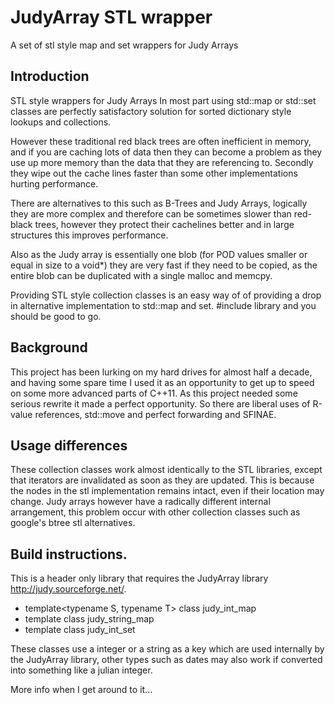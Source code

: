 # JudyArray STL wrapper
A set of stl style map and set wrappers for Judy Arrays

## Introduction
STL style wrappers for Judy Arrays
In most part using std::map or std::set classes are perfectly satisfactory solution for sorted dictionary style lookups and collections. 

However these traditional red black trees are often inefficient in memory, and if you are caching lots of data then they can become a problem as they use up more memory than the data that they are referencing to.  Secondly they wipe out the cache lines faster than some other implementations hurting performance.  

There are alternatives to this such as B-Trees and Judy Arrays, logically they are more complex and therefore can be sometimes slower than red-black trees, however they protect their cachelines better and in large structures this improves performance.

Also as the Judy array is essentially one blob (for POD values smaller or equal in size to a void*) they are very fast if they need to be copied, as the entire blob can be duplicated with a single malloc and memcpy.  

Providing STL style collection classes is an easy way of of providing a drop in alternative implementation to std::map and set.  #include library and you should be good to go.

## Background

This project has been lurking on my hard drives for almost half a decade, and having some spare time I used it as an opportunity to get up to speed on some more advanced parts of C++11. As this project needed some serious rewrite it made a perfect opportunity.  So there are liberal uses of R-value references, std::move and perfect forwarding and SFINAE.  


## Usage differences
These collection classes work almost identically to the STL libraries, except that iterators are invalidated as soon as they are updated.  This is because the nodes in the stl implementation remains intact, even if their location may change.  Judy arrays however have a radically different internal arrangement, this problem occur with other collection classes such as google's btree stl alternatives.

## Build instructions.

This is a header only library that requires the JudyArray library http://judy.sourceforge.net/.

  - template<typename S, typename T> class judy_int_map
  - template<typename T> class judy_string_map 
  - template<typename T> class judy_int_set
  
These classes use a integer or a string as a key which are used internally by the JudyArray library, other types such as dates may also work if converted into something like a julian integer.

More info when I get around to it...
